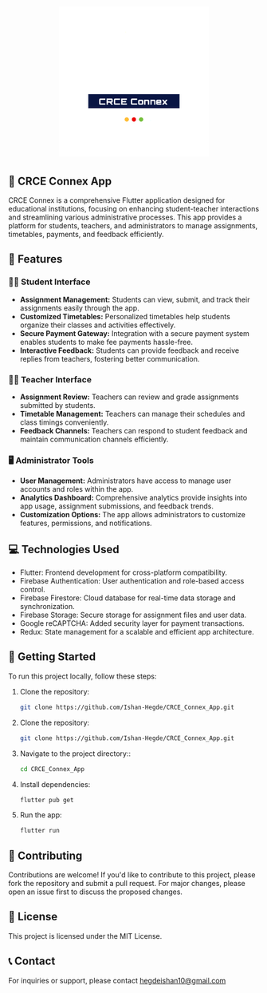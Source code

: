 <h1 align="center">
  <img alt="App grid" title="Flutter Apps" src="https://github.com/Ishan-Hegde/CRCE_Connex_App/blob/main/assets/images/CRCE%20Connex_transparent.png" width="300px" />
</h1>

  
## 🚀 CRCE Connex App

CRCE Connex is a comprehensive Flutter application designed for educational institutions, focusing on enhancing student-teacher interactions and streamlining various administrative processes. This app provides a platform for students, teachers, and administrators to manage assignments, timetables, payments, and feedback efficiently.

## 🌟 Features

### 👩‍🎓 Student Interface
- **Assignment Management:** Students can view, submit, and track their assignments easily through the app.
- **Customized Timetables:** Personalized timetables help students organize their classes and activities effectively.
- **Secure Payment Gateway:** Integration with a secure payment system enables students to make fee payments hassle-free.
- **Interactive Feedback:** Students can provide feedback and receive replies from teachers, fostering better communication.

### 👨‍🏫 Teacher Interface
- **Assignment Review:** Teachers can review and grade assignments submitted by students.
- **Timetable Management:** Teachers can manage their schedules and class timings conveniently.
- **Feedback Channels:** Teachers can respond to student feedback and maintain communication channels efficiently.

### 🖥️ Administrator Tools
- **User Management:** Administrators have access to manage user accounts and roles within the app.
- **Analytics Dashboard:** Comprehensive analytics provide insights into app usage, assignment submissions, and feedback trends.
- **Customization Options:** The app allows administrators to customize features, permissions, and notifications.

## 💻 Technologies Used
- Flutter: Frontend development for cross-platform compatibility.
- Firebase Authentication: User authentication and role-based access control.
- Firebase Firestore: Cloud database for real-time data storage and synchronization.
- Firebase Storage: Secure storage for assignment files and user data.
- Google reCAPTCHA: Added security layer for payment transactions.
- Redux: State management for a scalable and efficient app architecture.

## 🚀 Getting Started
To run this project locally, follow these steps:

1. Clone the repository:
   ```bash
   git clone https://github.com/Ishan-Hegde/CRCE_Connex_App.git
1. Clone the repository:
   ```bash
   git clone https://github.com/Ishan-Hegde/CRCE_Connex_App.git
2. Navigate to the project directory::
   ```bash
   cd CRCE_Connex_App
3. Install dependencies:
   ```bash
   flutter pub get
4. Run the app:
   ```bash
   flutter run

## 🤝 Contributing
Contributions are welcome! If you'd like to contribute to this project, please fork the repository and submit a pull request. For major changes, please open an issue first to discuss the proposed changes.

## 📝 License
This project is licensed under the MIT License.

## 📞 Contact
For inquiries or support, please contact hegdeishan10@gmail.com
